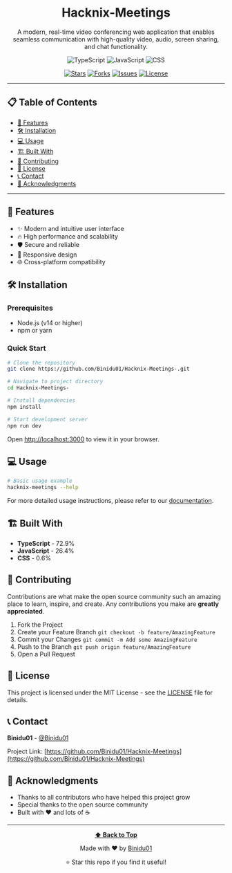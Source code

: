 <div align="center">
  
# Hacknix-Meetings

A modern, real-time video conferencing web application that enables seamless communication with high-quality video, audio, screen sharing, and chat functionality.

![TypeScript](https://img.shields.io/badge/TypeScript-3178c6?style=for-the-badge&logo=typescript&logoColor=white) ![JavaScript](https://img.shields.io/badge/JavaScript-f1e05a?style=for-the-badge&logo=javascript&logoColor=white) ![CSS](https://img.shields.io/badge/CSS-1572B6?style=for-the-badge&logo=css&logoColor=white)

[![Stars](https://img.shields.io/github/stars/Binidu01/Hacknix-Meetings?style=for-the-badge&logo=github)](https://github.com/Binidu01/Hacknix-Meetings/stargazers)
[![Forks](https://img.shields.io/github/forks/Binidu01/Hacknix-Meetings?style=for-the-badge&logo=github)](https://github.com/Binidu01/Hacknix-Meetings/network/members)
[![Issues](https://img.shields.io/github/issues/Binidu01/Hacknix-Meetings?style=for-the-badge&logo=github)](https://github.com/Binidu01/Hacknix-Meetings/issues)
[![License](https://img.shields.io/github/license/Binidu01/Hacknix-Meetings?style=for-the-badge)](https://github.com/Binidu01/Hacknix-Meetings/blob/main/LICENSE)

</div>

---

## 📋 Table of Contents

- [🚀 Features](#-features)
- [🛠️ Installation](#️-installation)
- [💻 Usage](#-usage)
- [🏗️ Built With](#️-built-with)
- [🤝 Contributing](#-contributing)
- [📄 License](#-license)
- [📞 Contact](#-contact)
- [🙏 Acknowledgments](#-acknowledgments)

---

## 🚀 Features

- ✨ Modern and intuitive user interface
- 🔥 High performance and scalability
- 🛡️ Secure and reliable
- 📱 Responsive design
- 🌐 Cross-platform compatibility

## 🛠️ Installation

### Prerequisites
- Node.js (v14 or higher)
- npm or yarn

### Quick Start
```bash
# Clone the repository
git clone https://github.com/Binidu01/Hacknix-Meetings-.git

# Navigate to project directory
cd Hacknix-Meetings-

# Install dependencies
npm install

# Start development server
npm run dev
```

Open [http://localhost:3000](http://localhost:3000) to view it in your browser.

## 💻 Usage

```bash
# Basic usage example
hacknix-meetings --help
```

For more detailed usage instructions, please refer to our [documentation](https://github.com/Binidu01/Hacknix-Meetings).

## 🏗️ Built With

- **TypeScript** - 72.9%
- **JavaScript** - 26.4%
- **CSS** - 0.6%

## 🤝 Contributing

Contributions are what make the open source community such an amazing place to learn, inspire, and create. Any contributions you make are **greatly appreciated**.

1. Fork the Project
2. Create your Feature Branch `git checkout -b feature/AmazingFeature`
3. Commit your Changes `git commit -m Add some AmazingFeature`
4. Push to the Branch `git push origin feature/AmazingFeature`
5. Open a Pull Request

## 📄 License

This project is licensed under the MIT License - see the [LICENSE](LICENSE) file for details.

## 📞 Contact

**Binidu01** - [@Binidu01](https://github.com/Binidu01)

Project Link: [https://github.com/Binidu01/Hacknix-Meetings](https://github.com/Binidu01/Hacknix-Meetings)



## 🙏 Acknowledgments

- Thanks to all contributors who have helped this project grow
- Special thanks to the open source community
- Built with ❤️ and lots of ☕

---

<div align="center">
  
**[⬆ Back to Top](#hacknix-meetings)**

Made with ❤️ by [Binidu01](https://github.com/Binidu01)

⭐ Star this repo if you find it useful!

</div>
